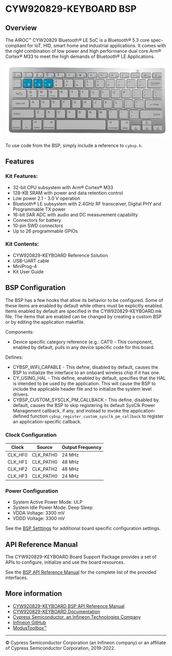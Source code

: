 # CYW920829-KEYBOARD BSP

## Overview

The AIROC™ CYW20829 Bluetooth® LE SoC is a Bluetooth® 5.3 core spec-compliant for IoT, HID, smart home and industrial applications. It comes with the right combination of low power and high performance dual core Arm® Cortex® M33 to meet the high demands of Bluetooth® LE Applications.

![](docs/html/board.png)

To use code from the BSP, simply include a reference to `cybsp.h`.

## Features

### Kit Features:

* 32-bit CPU subsystem with Arm® Cortex® M33
* 128-KB SRAM with power and data retention control
* Low power 2.1 - 3.0 V operation
* Bluetooth® LE subsystem with 2.4GHz RF transceiver, Digital PHY and Programmable TX power
* 16-bit SAR ADC with audio and DC measurement capability
* Connectors for battery
* 10-pin SWD connectors
* Up to 26 programmable GPIOs

### Kit Contents:

* CYW920829-KEYBOARD Reference Solution
* USB-UART cable
* MiniProg-4
* Kit User Guide

## BSP Configuration

The BSP has a few hooks that allow its behavior to be configured. Some of these items are enabled by default while others must be explicitly enabled. Items enabled by default are specified in the CYW920829-KEYBOARD.mk file. The items that are enabled can be changed by creating a custom BSP or by editing the application makefile.

Components:
* Device specific category reference (e.g.: CAT1) - This component, enabled by default, pulls in any device specific code for this board.

Defines:
* CYBSP_WIFI_CAPABLE - This define, disabled by default, causes the BSP to initialize the interface to an onboard wireless chip if it has one.
* CY_USING_HAL - This define, enabled by default, specifies that the HAL is intended to be used by the application. This will cause the BSP to include the applicable header file and to initialize the system level drivers.
* CYBSP_CUSTOM_SYSCLK_PM_CALLBACK - This define, disabled by default, causes the BSP to skip registering its default SysClk Power Management callback, if any, and instead to invoke the application-defined function `cybsp_register_custom_sysclk_pm_callback` to register an application-specific callback.

### Clock Configuration

| Clock    | Source    | Output Frequency |
|----------|-----------|------------------|
| CLK_HF0  | CLK_PATH0 | 24 MHz           |
| CLK_HF1  | CLK_PATH0 | 48 MHz           |
| CLK_HF2  | CLK_PATH2 | 48 MHz           |
| CLK_HF3  | CLK_PATH0 | 24 MHz           |

### Power Configuration

* System Active Power Mode: ULP
* System Idle Power Mode: Deep Sleep
* VDDA Voltage: 3300 mV
* VDDD Voltage: 3300 mV

See the [BSP Setttings][settings] for additional board specific configuration settings.

## API Reference Manual

The CYW920829-KEYBOARD Board Support Package provides a set of APIs to configure, initialize and use the board resources.

See the [BSP API Reference Manual][api] for the complete list of the provided interfaces.

## More information
* [CYW920829-KEYBOARD BSP API Reference Manual][api]
* [CYW920829-KEYBOARD Documentation](https://www.infineon.com/cms/en/product/promopages/airoc20829/)
* [Cypress Semiconductor, an Infineon Technologies Company](http://www.cypress.com)
* [Infineon GitHub](https://github.com/infineon)
* [ModusToolbox™](https://www.cypress.com/products/modustoolbox-software-environment)

[api]: https://infineon.github.io/TARGET_CYW920829-KEYBOARD/html/modules.html
[settings]: https://infineon.github.io/TARGET_CYW920829-KEYBOARD/html/md_bsp_settings.html

---
© Cypress Semiconductor Corporation (an Infineon company) or an affiliate of Cypress Semiconductor Corporation, 2019-2022.